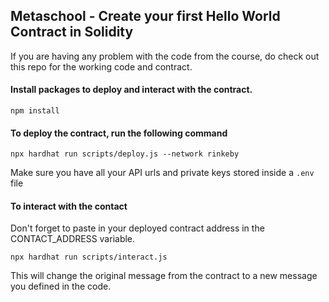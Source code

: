 ## Metaschool - Create your first Hello World Contract in Solidity

If you are having any problem with the code from the course, do check out this repo for the working code and contract.

#### Install packages to deploy and interact with the contract.

``` 
npm install 
```

#### To deploy the contract, run the following command

```
npx hardhat run scripts/deploy.js --network rinkeby
```
Make sure you have all your API urls and private keys stored inside a `.env` file

#### To interact with the contact

Don't forget to paste in your deployed contract address in the CONTACT_ADDRESS variable.

```
npx hardhat run scripts/interact.js
```

This will change the original message from the contract to a new message you defined in the code.
